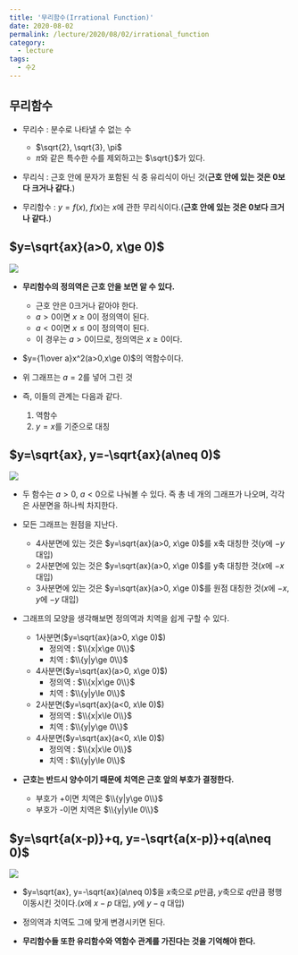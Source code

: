 ```yaml
---
title: '무리함수(Irrational Function)'
date: 2020-08-02
permalink: /lecture/2020/08/02/irrational_function
category:
  - lecture
tags:
  - 수2
---
```


## 무리함수
- 무리수 : 분수로 나타낼 수 없는 수
	- $\sqrt{2}, \sqrt{3}, \pi$
	- $\pi$와 같은 특수한 수를 제외하고는 $\sqrt{}$가 있다.

- 무리식 : 근호 안에 문자가 포함된 식 중 유리식이 아닌 것(**근호 안에 있는 것은 0보다 크거나 같다.**)

- 무리함수 : $y=f(x)$, $f(x)$는 $x$에 관한 무리식이다.(**근호 안에 있는 것은 0보다 크거나 같다.**)

## $y=\sqrt{ax}(a>0, x\ge 0)$
![](https://user-images.githubusercontent.com/26649034/89093644-3d79d980-d3f7-11ea-8783-39c4a17ad189.png)
- **무리함수의 정의역은 근호 안을 보면 알 수 있다.**
	- 근호 안은 0크거나 같아야 한다.
	- $a>0$이면 $x\ge 0$이 정의역이 된다.
	- $a<0$이면 $x\le 0$이 정의역이 된다.
	- 이 경우는 $a>0$이므로, 정의역은 $x\ge 0$이다.

- $y={1\over a}x^2(a>0,x\ge 0)$의 역함수이다.

- 위 그래프는 $a=2$를 넣어 그린 것

- 즉, 이들의 관계는 다음과 같다.
	1. 역함수
	2. $y=x$를 기준으로 대칭

## $y=\sqrt{ax}, y=-\sqrt{ax}(a\neq 0)$
![](https://user-images.githubusercontent.com/26649034/89093646-3eab0680-d3f7-11ea-8b2d-669854408622.png)

- 두 함수는 $a>0$, $a<0$으로 나눠볼 수 있다. 즉 총 네 개의 그래프가 나오며, 각각은 사분면을 하나씩 차지한다.

- 모든 그래프는 원점을 지난다.

	- 4사분면에 있는 것은 $y=\sqrt{ax}(a>0, x\ge 0)$를 x축 대칭한 것($y$에 $-y$ 대입)
	- 2사분면에 있는 것은 $y=\sqrt{ax}(a>0, x\ge 0)$를 y축 대칭한 것($x$에 $-x$ 대입)
	- 3사분면에 있는 것은 $y=\sqrt{ax}(a>0, x\ge 0)$를 원점 대칭한 것($x$에 $-x$, $y$에 $-y$ 대입)

- 그래프의 모양을 생각해보면 정의역과 치역을 쉽게 구할 수 있다.
	- 1사분면($y=\sqrt{ax}(a>0, x\ge 0)$)
		- 정의역 : $\\{x|x\ge 0\\}$
		- 치역 : $\\{y|y\ge 0\\}$
	- 4사분면($y=\sqrt{ax}(a>0, x\ge 0)$)
		- 정의역 : $\\{x|x\ge 0\\}$
		- 치역 : $\\{y|y\le 0\\}$
	- 2사분면($y=\sqrt{ax}(a<0, x\le 0)$)
		- 정의역 : $\\{x|x\le 0\\}$
		- 치역 : $\\{y|y\ge 0\\}$
	- 4사분면($y=\sqrt{ax}(a<0, x\le 0)$)
		- 정의역 : $\\{x|x\le 0\\}$
		- 치역 : $\\{y|y\le 0\\}$

- **근호는 반드시 양수이기 때문에 치역은 근호 앞의 부호가 결정한다.**
	- 부호가 +이면 치역은 $\\{y|y\ge 0\\}$
	- 부호가 -이면 치역은 $\\{y|y\le 0\\}$

## $y=\sqrt{a(x-p)}+q, y=-\sqrt{a(x-p)}+q(a\neq 0)$
![](https://user-images.githubusercontent.com/26649034/89093647-3f439d00-d3f7-11ea-8f20-d2910fb75482.png)

- $y=\sqrt{ax}, y=-\sqrt{ax}(a\neq 0)$을 $x$축으로 $p$만큼, $y$축으로 $q$만큼 평행 이동시킨 것이다.($x$에 $x-p$ 대입, $y$에 $y-q$ 대입)

- 정의역과 치역도 그에 맞게 변경시키면 된다.

- **무리함수들 또한 유리함수와 역함수 관계를 가진다는 것을 기억해야 한다.**